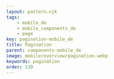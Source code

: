 ```yaml
---
layout: pattern.njk
tags: 
    - mobile_de
    - mobile_components_de
    - page
key: pagination-mobile_de
title: Pagination
parent: components-mobile_de
image: mobile/overview/pagination.webp
keywords: pagination
order: 130
---
```


